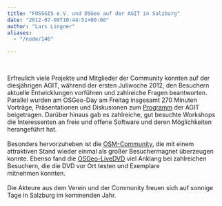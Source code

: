 ```yaml
---
title: "FOSSGIS e.V. und OSGeo auf der AGIT in Salzburg"
date: "2012-07-09T10:44:51+00:00"
author: "Lars Lingner"
aliases:
  - "/node/146"

---
```


<p>&nbsp;</p>
<div id="cke_pastebin">
	Erfreulich viele Projekte und Mitglieder der Community konnten auf der diesjährigen AGIT, während der ersten Juliwoche 2012, den Besuchern aktuelle Entwicklungen vorführen und zahlreiche Fragen beantworten.</div>
<div id="cke_pastebin">
	Parallel wurden am OSGeo-Day am Freitag insgesamt 270 Minuten Vorträge, Präsentationen und Diskusionen zum <a href="http://www.agit.at/index.php?option=com_content&amp;view=article&amp;id=320&amp;Itemid=144" target="_blank">Programm</a> der AGIT beigetragen. Darüber hinaus gab es zahlreiche, gut besuchte Workshops die Interessenten an freie und offene Software und deren Möglichkeiten herangeführt hat.</div>
<div id="cke_pastebin">
	&nbsp;</div>
<div id="cke_pastebin">
	Besonders hervorzuheben ist die <a href="https://wiki.openstreetmap.org/wiki/Agit_2012">OSM-Community</a>, die mit einem attraktiven Stand wieder einmal als großer Besuchermagnet überzeugen konnte. Ebenso fand die <a href="http://live.osgeo.org/de/index.html">OSGeo-LiveDVD</a> viel Anklang bei zahlreichen Besuchern, die die DVD vor Ort testen und Exemplare&nbsp;</div>
<div id="cke_pastebin">
	mitnehmen konnten.</div>
<div id="cke_pastebin">
	&nbsp;</div>
<div id="cke_pastebin">
	Die Akteure aus dem Verein und der Community freuen sich auf sonnige Tage in Salzburg im kommenden Jahr.</div>
